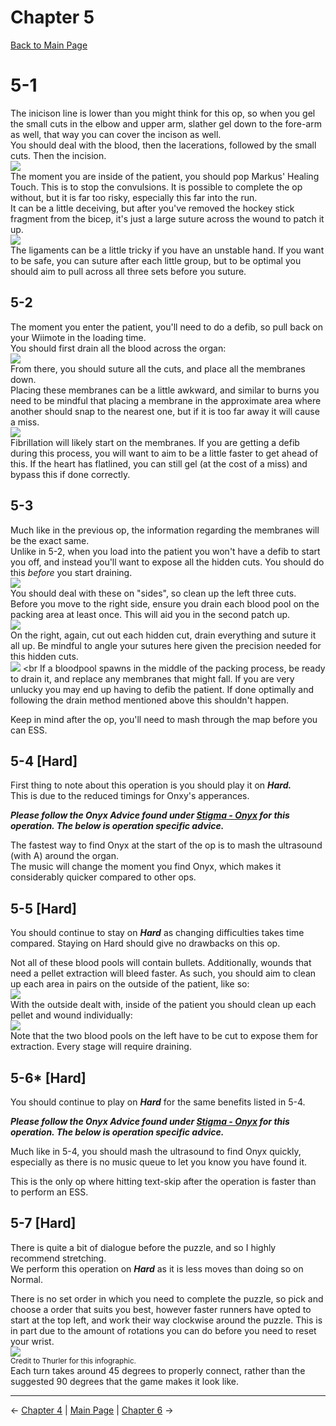 
# Chapter 5

[Back to Main Page](../index.md)

# 5-1

The inicison line is lower than you might think for this op, so when you gel the small cuts in the elbow and upper arm, slather gel down to the fore-arm as well, that way you can cover the incison as well. <br>
You should deal with the blood, then the lacerations, followed by the small cuts. Then the incision. <br>
![](img/5-1_incision.png) <br>
The moment you are inside of the patient, you should pop Markus' Healing Touch. This is to stop the convulsions. It is possible to complete the op without, but it is far too risky, especially this far into the run. <br>
It can be a little deceiving, but after you've removed the hockey stick fragment from the bicep, it's just a large suture across the wound to patch it up. <br>
![](img/5-1_ligaments.gif) <br>
The ligaments can be a little tricky if you have an unstable hand. If you want to be safe, you can suture after each little group, but to be optimal you should aim to pull across all three sets before you suture. <br>

## 5-2

The moment you enter the patient, you'll need to do a defib, so pull back on your Wiimote in the loading time. <br>
You should first drain all the blood across the organ: <br>
![](img/5-2_bloodDrain.gif) <br>
From there, you should suture all the cuts, and place all the membranes down. <br>
Placing these membranes can be a little awkward, and similar to burns you need to be mindful that placing a membrane in the approximate area where another should snap to the nearest one, but if it is too far away it will cause a miss. <br>
![](img/5-2_membranes.gif) <br>
Fibrillation will likely start on the membranes. If you are getting a defib during this process, you will want to aim to be a little faster to get ahead of this. If the heart has flatlined, you can still gel (at the cost of a miss) and bypass this if done correctly. <br>

## 5-3

Much like in the previous op, the information regarding the membranes will be the exact same. <br>
Unlike in 5-2, when you load into the patient you won't have a defib to start you off, and instead you'll want to expose all the hidden cuts. You should do this *before* you start draining. <br>
![](img/5-3_hiddenCuts.gif) <br>
You should deal with these on "sides", so clean up the left three cuts. Before you move to the right side, ensure you drain each blood pool on the packing area at least once. This will aid you in the second patch up. <br>
![](img/5-3_drainBlood.gif) <br>
On the right, again, cut out each hidden cut, drain everything and suture it all up. Be mindful to angle your sutures here given the precision needed for this hidden cuts. <br>
![](img/5-2_membranes.gif) <br
If a bloodpool spawns in the middle of the packing process, be ready to drain it, and replace any membranes that might fall. If you are very unlucky you may end up having to defib the patient. If done optimally and following the drain method mentioned above this shouldn't happen. <br>

Keep in mind after the op, you'll need to mash through the map before you can ESS.

## 5-4 [Hard]

First thing to note about this operation is you should play it on ***Hard.*** <br>
This is due to the reduced timings for Onxy's apperances.

***Please follow the Onyx Advice found under [Stigma - Onyx](../stigma/onyx.md) for this operation. The below is operation specific advice.*** <br>

The fastest way to find Onyx at the start of the op is to mash the ultrasound (with A) around the organ. <br>
The music will change the moment you find Onyx, which makes it considerably quicker compared to other ops. <br>

## 5-5 [Hard]

You should continue to stay on ***Hard*** as changing difficulties takes time compared. Staying on Hard should give no drawbacks on this op. <br>

Not all of these blood pools will contain bullets. Additionally, wounds that need a pellet extraction will bleed faster. As such, you should aim to clean up each area in pairs on the outside of the patient, like so: <br>
![](img/5-6_outsideBlood.png) <br>
With the outside dealt with, inside of the patient you should clean up each pellet and wound individually: <br>
![](img/5-6_pelletsInside.gif) <br>
Note that the two blood pools on the left have to be cut to expose them for extraction. Every stage will require draining. <br>

## 5-6* [Hard] 

You should continue to play on ***Hard*** for the same benefits listed in 5-4. <br>

***Please follow the Onyx Advice found under [Stigma - Onyx](../stigma/onyx.md) for this operation. The below is operation specific advice.*** <br>

Much like in 5-4, you should mash the ultrasound to find Onyx quickly, especially as there is no music queue to let you know you have found it. <br>

This is the only op where hitting text-skip after the operation is faster than to perform an ESS. <br>

## 5-7 [Hard]

There is quite a bit of dialogue before the puzzle, and so I highly recommend stretching. <br>
We perform this operation on ***Hard*** as it is less moves than doing so on Normal. <br>

There is no set order in which you need to complete the puzzle, so pick and choose a order that suits you best, however faster runners have opted to start at the top left, and work their way clockwise around the puzzle. This is in part due to the amount of rotations you can do before you need to reset your wrist. <br>
![](img/5-7_puzzleSolution.png) <br>
<sub>Credit to Thurler for this infographic.</sub> <br>
Each turn takes around 45 degrees to properly connect, rather than the suggested 90 degrees that the game makes it look like. <br>

---

← [Chapter 4](chp4.md) | [Main Page](../index.md) | [Chapter 6](chp6.md) →